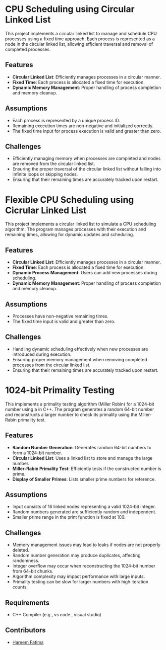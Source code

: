 # CPU Scheduling using Circular Linked List

This project implements a circular linked list to manage and schedule CPU processes using a fixed time approach. Each process is represented as a node in the circular linked list, allowing efficient traversal and removal of completed processes.

## Features

- **Circular Linked List**: Efficiently manages processes in a circular manner.
- **Fixed Time**: Each process is allocated a fixed time for execution.
- **Dynamic Memory Management**: Proper handling of process completion and memory cleanup.

## Assumptions

- Each process is represented by a unique process ID.
- Remaining execution times are non-negative and initialized correctly.
- The fixed time input for process execution is valid and greater than zero.

## Challenges

- Efficiently managing memory when processes are completed and nodes are removed from the circular linked list.
- Ensuring the proper traversal of the circular linked list without falling into infinite loops or skipping nodes.
- Ensuring that their remaining times are accurately tracked upon restart.

# Flexible CPU Scheduling using Cicrular Linked List

This project implements a circular linked list to simulate a CPU scheduling algorithm. The program manages processes with their execution and remaining times, allowing for dynamic updates and scheduling.

## Features

- **Circular Linked List**: Efficiently manages processes in a circular manner.
- **Fixed Time**: Each process is allocated a fixed time for execution.
- **Dynamic Process Management**: Users can add new processes during scheduling.
- **Dynamic Memory Management**: Proper handling of process completion and memory cleanup.

## Assumptions

- Processes have non-negative remaining times.
- The fixed time input is valid and greater than zero.

## Challenges

- Handling dynamic scheduling effectively when new processes are introduced during execution.
- Ensuring proper memory management when removing completed processes from the circular linked list.
- Ensuring that their remaining times are accurately tracked upon restart.
 
# 1024-bit Primality Testing 

This implements a primality testing algorithm (Miller Robin) for a 1024-bit number using a in C++. The program generates a random 64-bit number and reconstructs a larger number to check its primality using the Miller-Rabin primality test.

## Features

- **Random Number Generation**: Generates random 64-bit numbers to form a 1024-bit number.
- **Circular Linked List**: Uses a linked list to store and manage the large number.
- **Miller-Rabin Primality Test**: Efficiently tests if the constructed number is prime.
- **Display of Smaller Primes**: Lists smaller prime numbers for reference.

 ## Assumptions

- Input consists of 16 linked nodes representing a valid 1024-bit integer.
- Random numbers generated are sufficiently random and independent.
- Smaller prime range in the print function is fixed at 100.

## Challenges

- Memory management issues may lead to leaks if nodes are not properly deleted.
- Random number generation may produce duplicates, affecting randomness.
- Integer overflow may occur when reconstructing the 1024-bit number from 64-bit chunks.
- Algorithm complexity may impact performance with large inputs.
- Primality testing can be slow for larger numbers with high iteration counts.

## Requirements

- C++ Compiler (e.g., vs code , visual studio)

## Contributors
- [Hareem Fatima](https://github.com/HareemFatima5)

